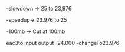 -slowdown -> 25 to 23,976

-speedup-> 23.976 to 25

-100mb -> Cut at 100mb

eac3to input output -24.000 -changeTo23.976